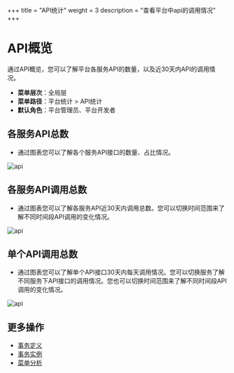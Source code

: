 +++
title = "API统计"
weight = 3
description = "查看平台中api的调用情况"
+++

# API概览

通过API概览，您可以了解平台各服务API的数量，以及近30天内API的调用情况。

- **菜单层次**：全局层
- **菜单路径**：平台统计 > API统计
- **默认角色**：平台管理员、平台开发者

## 各服务API总数

- 通过图表您可以了解各个服务API接口的数量、占比情况。

![api](/docs/user-guide/platform-management/platform-statistics/image/API11.png)

## 各服务API调用总数

- 通过图表您可以了解各服务API近30天内调用总数。您可以切换时间范围来了解不同时间段API调用的变化情况。

![api](/docs/user-guide/platform-management/platform-statistics/image/API22.png)

## 单个API调用总数

- 通过图表您可以了解单个API接口30天内每天调用情况。您可以切换服务了解不同服务下API接口的调用情况。您也可以切换时间范围来了解不同时间段API调用的变化情况。

![api](/docs/user-guide/platform-management/platform-statistics/image/api33.png)

## 更多操作

- [事务定义](../saga)
- [事务实例](../saga-instance)
- [菜单分析](../menu-statistics)
